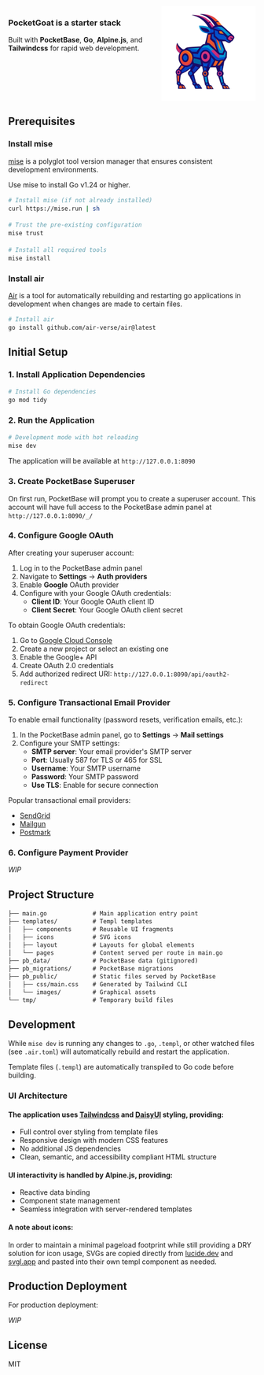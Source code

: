 <img align="right" src="https://github.com/jsnchn/pocketgoat/blob/main/pb_public/images/logo/192x192.png?raw=true" alt="Billy-Bot" width="192">

### PocketGoat is a starter stack
Built with **PocketBase**, **Go**, **Alpine.js**, and **Tailwindcss** for rapid web development.

<br clear="right" />

## Prerequisites

### Install mise

[mise](https://mise.jdx.dev/) is a polyglot tool version manager that ensures consistent development environments.

Use mise to install Go v1.24 or higher. 

```bash
# Install mise (if not already installed)
curl https://mise.run | sh

# Trust the pre-existing configuration
mise trust

# Install all required tools
mise install
```

### Install air

[Air](https://github.com/air-verse/air) is a tool for automatically rebuilding and restarting go applications in development when changes are made to certain files.

```bash
# Install air
go install github.com/air-verse/air@latest
```

## Initial Setup

### 1. Install Application Dependencies

```bash
# Install Go dependencies
go mod tidy
```

### 2. Run the Application

```bash
# Development mode with hot reloading
mise dev
```

The application will be available at `http://127.0.0.1:8090`

### 3. Create PocketBase Superuser

On first run, PocketBase will prompt you to create a superuser account. This account will have full access to the PocketBase admin panel at `http://127.0.0.1:8090/_/`

### 4. Configure Google OAuth

After creating your superuser account:

1. Log in to the PocketBase admin panel
2. Navigate to **Settings** → **Auth providers**
3. Enable **Google** OAuth provider
4. Configure with your Google OAuth credentials:
   - **Client ID**: Your Google OAuth client ID
   - **Client Secret**: Your Google OAuth client secret

To obtain Google OAuth credentials:
1. Go to [Google Cloud Console](https://console.cloud.google.com/)
2. Create a new project or select an existing one
3. Enable the Google+ API
4. Create OAuth 2.0 credentials
5. Add authorized redirect URI: `http://127.0.0.1:8090/api/oauth2-redirect`

### 5. Configure Transactional Email Provider

To enable email functionality (password resets, verification emails, etc.):

1. In the PocketBase admin panel, go to **Settings** → **Mail settings**
2. Configure your SMTP settings:
   - **SMTP server**: Your email provider's SMTP server
   - **Port**: Usually 587 for TLS or 465 for SSL
   - **Username**: Your SMTP username
   - **Password**: Your SMTP password
   - **Use TLS**: Enable for secure connection

Popular transactional email providers:
- [SendGrid](https://sendgrid.com/)
- [Mailgun](https://www.mailgun.com/)
- [Postmark](https://postmarkapp.com/)

### 6. Configure Payment Provider

_WIP_

## Project Structure

```
├── main.go             # Main application entry point
├── templates/          # Templ templates
│   ├── components      # Reusable UI fragments
│   ├── icons           # SVG icons
│   ├── layout          # Layouts for global elements
│   └── pages           # Content served per route in main.go
├── pb_data/            # PocketBase data (gitignored)
├── pb_migrations/      # PocketBase migrations
├── pb_public/          # Static files served by PocketBase
│   ├── css/main.css    # Generated by Tailwind CLI
│   └── images/         # Graphical assets
└── tmp/                # Temporary build files
```

## Development

While `mise dev` is running any changes to `.go`, `.templ`, or other watched files (see `.air.toml`) will automatically rebuild and restart the application.

Template files (`.templ`) are automatically transpiled to Go code before building.

### UI Architecture

#### The application uses [Tailwindcss](https://tailwindcss.com) and [DaisyUI](https://daisyui.com/docs/intro/) styling, providing:
- Full control over styling from template files
- Responsive design with modern CSS features
- No additional JS dependencies
- Clean, semantic, and accessibility compliant HTML structure

#### UI interactivity is handled by Alpine.js, providing:
- Reactive data binding
- Component state management
- Seamless integration with server-rendered templates

#### A note about icons:

In order to maintain a minimal pageload footprint while still providing a DRY solution for icon usage, SVGs are copied directly from [lucide.dev](https://lucide.dev) and [svgl.app](https://svgl.app) and pasted into their own templ component as needed.

## Production Deployment

For production deployment:

_WIP_

## License

MIT
